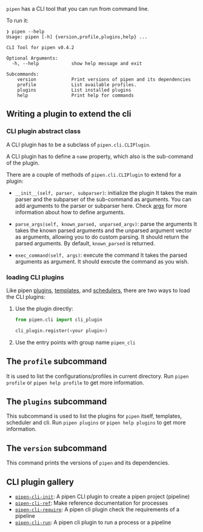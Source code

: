 `pipen` has a CLI tool that you can run from command line.

To run it:

```shell
❯ pipen --help
Usage: pipen [-h] {version,profile,plugins,help} ...

CLI Tool for pipen v0.4.2

Optional Arguments:
  -h, --help            show help message and exit

Subcommands:
    version             Print versions of pipen and its dependencies
    profile             List available profiles.
    plugins             List installed plugins
    help                Print help for commands
```

## Writing a plugin to extend the cli

### CLI plugin abstract class

A CLI plugin has to be a subclass of `pipen.cli.CLIPlugin`.

A CLI plugin has to define a `name` property, which also is the sub-command of the plugin.

There are a couple of methods of `pipen.cli.CLIPlugin` to extend for a plugin:

- `__init__(self, parser, subparser)`: initialize the plugin
  It takes the main parser and the subparser of the sub-command as arguments. You can add arguments to the parser or subparser here.
  Check [argx][1] for more information about how to define arguments.

- `parse_args(self, known_parsed, unparsed_argv)`: parse the arguments
  It takes the known parsed arguments and the unparsed argument vector as arguments, allowing
  you to do custom parsing. It should return the parsed arguments.
  By default, `known_parsed` is returned.

- `exec_command(self, args)`: execute the command
  It takes the parsed arguments as argument. It should execute the command as you wish.

### loading CLI plugins

Like pipen [plugins][2], [templates][3], and [schedulers][4], there are two ways to load the CLI plugins:

1. Use the plugin directly:

    ```python
    from pipen.cli import cli_plugin

    cli_plugin.register(<your plugin>)
    ```

2. Use the entry points with group name `pipen_cli`


## The `profile` subcommand

It is used to list the configurations/profiles in current directory. Run `pipen profile` or `pipen help profile` to get more information.

## The `plugins` subcommand

This subcommand is used to list the plugins for `pipen` itself, templates, scheduler and cli. Run `pipen plugins` or `pipen help plugins` to get more information.

## The `version` subcommand

This command prints the versions of `pipen` and its dependencies.

## CLI plugin gallery

- [`pipen-cli-init`][5]: A pipen CLI plugin to create a pipen project (pipeline)
- [`pipen-cli-ref`][6]: Make reference documentation for processes
- [`pipen-cli-require`][7]: A pipen cli plugin check the requirements of a pipeline
- [`pipen-cli-run`][8]: A pipen cli plugin to run a process or a pipeline

[1]: https://github.com/pwwang/argx
[2]: ../plugin
[3]: ../templating
[4]: ../scheduler
[5]: https://github.com/pwwang/pipen-cli-init
[6]: https://github.com/pwwang/pipen-cli-ref
[7]: https://github.com/pwwang/pipen-cli-require
[8]: https://github.com/pwwang/pipen-cli-run
